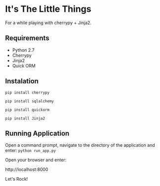 It's The Little Things
===================

For a while playing with cherrypy + Jinja2.

Requirements
-----------

 - Python 2.7
 - Cherrypy
 - Jinja2
 - Quick ORM


Instalation
----------

`pip install cherrypy`

`pip install sqlalchemy`

`pip install quickorm`

`pip install Jinja2`


Running Application
-----------------

Open a command prompt, navigate to the directory of the application and enter:
`python run_app.py`

Open your browser and enter:

  http://localhost:8000



Let's Rock!
